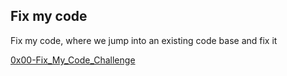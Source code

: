 ## Fix my code

Fix my code, where we jump into an existing code base and fix it

[0x00-Fix_My_Code_Challenge](https://github.com/alx-tools/0x00-Fix_My_Code_Challenge)

